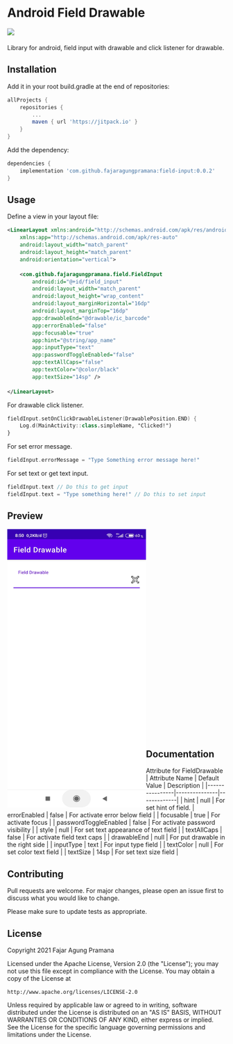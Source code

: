 # Android Field Drawable
[![](https://jitpack.io/v/fajaragungpramana/field-input.svg)](https://jitpack.io/#fajaragungpramana/field-input)
</br>
</br>
Library for android, field input with drawable and click listener for drawable.

## Installation
Add it in your root build.gradle at the end of repositories:

```gradle
allProjects {
	repositories {
		...
		maven { url 'https://jitpack.io' }
	}
}
```
Add the dependency:
```gradle
dependencies {
	implementation 'com.github.fajaragungpramana:field-input:0.0.2'
}
```

## Usage
Define a view in your layout file:
```xml
<LinearLayout xmlns:android="http://schemas.android.com/apk/res/android"
    xmlns:app="http://schemas.android.com/apk/res-auto"
    android:layout_width="match_parent"
    android:layout_height="match_parent"
    android:orientation="vertical">

    <com.github.fajaragungpramana.field.FieldInput
        android:id="@+id/field_input"
        android:layout_width="match_parent"
        android:layout_height="wrap_content"
        android:layout_marginHorizontal="16dp"
        android:layout_marginTop="16dp"
        app:drawableEnd="@drawable/ic_barcode"
        app:errorEnabled="false"
        app:focusable="true"
        app:hint="@string/app_name"
        app:inputType="text"
        app:passwordToggleEnabled="false"
        app:textAllCaps="false"
        app:textColor="@color/black"
        app:textSize="14sp" />

</LinearLayout>
```
For drawable click listener.
```kotlin
fieldInput.setOnClickDrawableListener(DrawablePosition.END) {
	Log.d(MainActivity::class.simpleName, "Clicked!")
}
```
For set error message.
```kotlin
fieldInput.errorMessage = "Type Something error message here!"
```
For set text or get text input.
```kotlin
fieldInput.text // Do this to get input
fieldInput.text = "Type something here!" // Do this to set input
```


## Preview
<a href="url"><img src="https://github.com/fajaragungpramana/assets/blob/master/FieldDrawable/preview.jpg" align="left" height="640" width="320" ></a>
</br>
</br>
</br>
</br>
</br>
</br>
</br>
</br>
</br>
</br>
</br>
</br>
</br>
</br>
</br>
</br>
</br>
</br>
</br>
</br>
</br>
</br>
</br>
</br>
</br>
</br>
</br>
</br>

## Documentation
Attribute for FieldDrawable
| Attribute Name | Default Value | Description |
|----------------|---------------|-------------|
| hint | null | For set hint of field.
| errorEnabled | false | For activate error below field |
| focusable | true | For activate focus |
| passwordToggleEnabled | false | For activate password visibility |
| style | null | For set text appearance of text field |
| textAllCaps | false | For activate field text caps |
| drawableEnd | null | For put drawable in the right side |
| inputType | text | For input type field |
| textColor | null | For set color text field |
| textSize | 14sp | For set text size field |

## Contributing
Pull requests are welcome. For major changes, please open an issue first to 
discuss what you would like to change.

Please make sure to update tests as appropriate.

## License
Copyright 2021 Fajar Agung Pramana

Licensed under the Apache License, Version 2.0 (the "License");
you may not use this file except in compliance with the License.
You may obtain a copy of the License at

    http://www.apache.org/licenses/LICENSE-2.0

Unless required by applicable law or agreed to in writing, software
distributed under the License is distributed on an "AS IS" BASIS,
WITHOUT WARRANTIES OR CONDITIONS OF ANY KIND, either express or implied.
See the License for the specific language governing permissions and
limitations under the License.
